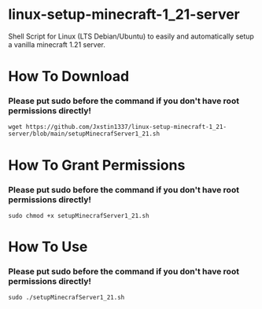 # linux-setup-minecraft-1_21-server
Shell Script for Linux (LTS Debian/Ubuntu) to easily and automatically setup a vanilla minecraft 1.21 server.

# How To Download
### Please put sudo before the command if you don't have root permissions directly!
``wget https://github.com/Jxstin1337/linux-setup-minecraft-1_21-server/blob/main/setupMinecrafServer1_21.sh``

# How To Grant Permissions
### Please put sudo before the command if you don't have root permissions directly!
``sudo chmod +x setupMinecrafServer1_21.sh``

# How To Use
### Please put sudo before the command if you don't have root permissions directly!
``sudo ./setupMinecrafServer1_21.sh``
